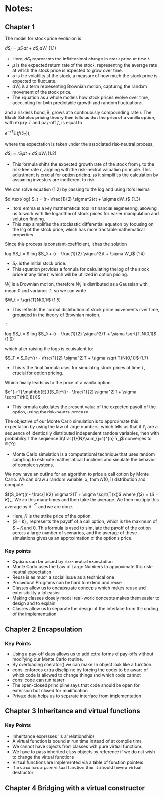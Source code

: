 # Notes:

## Chapter 1

The model for stock price evolution is 

$dS_t = \mu S_tdt + \sigma S_t dW_t$ (1.1)

- Here, $dS_t$ represents the infinitesimal change in stock price at time $t$. 
- $\mu$ is the expected return rate of the stock, representing the average rate at which the stock price is expected to grow over time. 
- $\sigma$ is the volatility of the stock, a measure of how much the stock price is expected to fluctuate. 
- $dW_t$ is a term representing Brownian motion, capturing the random movement of the stock price.
- The equation as a whole models how stock prices evolve over time, accounting for both predictable growth and random fluctuations.

and a riskless bond, B, grows at a continuously compounding rate $r$. The Black-Scholes pricing theory then tells us that the price of a vanilla option, with expiry $T$ and pay-off $f$, is equal to 

$e^{-rT} \mathbb{E}(f(S_T))$, 

where the expectation is taken under the associated risk-neutral process,

$dS_t = r S_tdt + \sigma S_t dW_t$ (1.2)

- This formula shifts the expected growth rate of the stock from $\mu$ to the risk-free rate $r$, aligning with the risk-neutral valuation principle. This adjustment is crucial for option pricing, as it simplifies the calculation by assuming investors are indifferent to risk.

We can solve equation (1.2) by passing to the log and using Ito's lemma

$d \text{log} S_t = (r - \frac{1}{2} \sigma^2)dt + \sigma dW_t$ (1.3)

- Ito's lemma is a key mathematical tool in financial engineering, allowing us to work with the logarithm of stock prices for easier manipulation and solution finding.
- This step simplifies the stochastic differential equation by focusing on the log of the stock price, which has more tractable mathematical properties.

Since this process is constant-coefficient, it has the solution

log $S_t = $ log $S_0 + (r - \frac{1}{2} \sigma^2)t + \sigma W_t$ (1.4)

- $S_0$ is the initial stock price.
- This equation provides a formula for calculating the log of the stock price at any time $t$, which will be utilized in option pricing.

$W_t$ is a Brownian motion, therefore $W_t$ is distributed as a Gaussian with mean 0 and variance $T$, so we can write

$W_t = \sqrt{T}N(0,1)$ (1.5)

- This reflects the normal distribution of stock price movements over time, grounded in the theory of Brownian motion.

$\therefore$

log $S_t = $ log $S_0 + (r - \frac{1}{2} \sigma^2)T + \sigma \sqrt{T}N(0,1)$ (1.6)
 
which after raising the logs is equivalent to:

$S_T = S_0e^{(r - \frac{1}{2} \sigma^2)T + \sigma \sqrt{T}N(0,1)}$ (1.7)

- This is the final formula used for simulating stock prices at time $T$, crucial for option pricing.

Which finally leads us to the price of a vanilla option

$e^{-rT} \mathbb{E}(f(S_0e^{(r - \frac{1}{2} \sigma^2)T + \sigma \sqrt{T}N(0,1)}))$

- This formula calculates the present value of the expected payoff of the option, using the risk-neutral process.

The objective of our Monte Carlo simulation is to approximate this expectation by using the law of large numbers, which tells us that if $Y_j$ are a sequence of identically distributed independent random variables, then with probability 1 the sequence $\frac{1}{N}\sum_{j=1}^{n} Y_j$ converges to $\mathbb{E}(Y_1)$

- Monte Carlo simulation is a computational technique that uses random sampling to estimate mathematical functions and simulate the behavior of complex systems.

We now have an outline for an algorithm to price a call option by Monte Carlo. We can draw a random variable, $x$, from $N(0,1)$ distribution and compute

$f(S_0e^{(r - \frac{1}{2} \sigma^2)T + \sigma \sqrt{T}x})$ where $f(S) = (S - K)_+$. We do this many times and then take the average. We then multiply this average by $e^{-rT}$ and we are done. 

- Here, $K$ is the strike price of the option. 
- $(S - K)_+$ represents the payoff of a call option, which is the maximum of $S - K$ and 0. This formula is used to simulate the payoff of the option across a large number of scenarios, and the average of these simulations gives us an approximation of the option's price.

### Key points
- Options can be priced by risk-neutral expectation
- Monte Carlo uses the Law of Large Numbers to approximate this risk-neutral expectation
- Reuse is as much a social issue as a technical one
- Procedural Programs can be hard to extend and reuse
- Classes allow us to encapsulate concepts which makes reuse and extensibility a lot easier
- Making classes closely model real-world concepts makes them easier to design and to explain
- Classes allow us to separate the design of the interface from the coding of the implementation


## Chapter 2 Encapsulation

### Key Points
- Using a pay-off class allows us to add extra forms of pay-offs without modifying our Monte Carlo routine.
- By overloading operator() we can make an object look like a function.
- const enforces extra disclipline by forcing the coder to be aware of which code is allowed to change things and which code cannot. 
- const code can run faster
- The open-closed principline says that code should be open for extension but closed for modification
- Private data helps us to separate interface from implementation

## Chapter 3 Inheritance and virtual functions

### Key Points

- Inheritance expresses 'is a' relationships
- A virtual function is bound at run time instead of at compile time
- We cannot have objects from classes with pure virtual functions
- We have to pass inherited class objects by reference if we do not wish to change the virtual functions
- Virtual functions are implemented via a table of function pointers
- If a class has a pure virtual function then it should have a virtual destructor

## Chapter 4 Bridging with a virtual constructor
